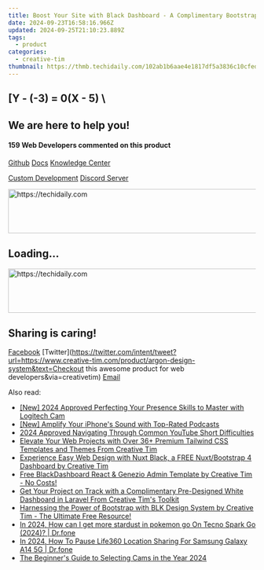 ```yaml
---
title: Boost Your Site with Black Dashboard - A Complimentary Bootstrap # Creativetime Admin Suite
date: 2024-09-23T16:58:16.966Z
updated: 2024-09-25T21:10:23.889Z
tags:
  - product
categories:
  - creative-tim
thumbnail: https://thmb.techidaily.com/102ab1b6aae4e1817df5a3836c10cfedb2eea5b3cb906b121a8d1c61752ad28b.jpg
---
```


## \[Y - (-3) = 0(X - 5) \

## We are here to help you!

#### 159 Web Developers commented on this product

[Github](https://github.com/creativetimofficial/argon-design-system) [Docs](https://tools.techidaily.com/creative-tim/products/) [Knowledge Center](https://tools.techidaily.com/creative-tim/products/) 

[Custom Development](https://tools.techidaily.com/creative-tim/products/) [Discord Server](https://discord.com/invite/FhCJCaHdQa) 

<!-- affiliate ads begin -->
<a href="https://appsumo.8odi.net/c/5597632/2087485/7443" target="_top" id="2087485">
  <img src="//a.impactradius-go.com/display-ad/7443-2087485" border="0" alt="https://techidaily.com" width="728" height="90"/>
</a>
<img height="0" width="0" src="https://appsumo.8odi.net/i/5597632/2087485/7443" style="position:absolute;visibility:hidden;" border="0" />
<!-- affiliate ads end -->

## Loading...

<!-- affiliate ads begin -->
<a href="https://aligracehair.sjv.io/c/5597632/2012420/19272" target="_top" id="2012420">
  <img src="//a.impactradius-go.com/display-ad/19272-2012420" border="0" alt="https://techidaily.com" width="728" height="90"/>
</a>
<img height="0" width="0" src="https://aligracehair.sjv.io/i/5597632/2012420/19272" style="position:absolute;visibility:hidden;" border="0" />
<!-- affiliate ads end -->

## Sharing is caring!

[Facebook](https://www.facebook.com/sharer/sharer.php?u=https://www.creative-tim.com/product/argon-design-system?src=sdkpreparse) [Twitter](https://twitter.com/intent/tweet?url=https://www.creative-tim.com/product/argon-design-system&text=Checkout this awesome product for web developers&via=creativetim) [Email](https://tools.techidaily.com/creative-tim/products/)

<ins class="adsbygoogle"
     style="display:block"
     data-ad-format="autorelaxed"
     data-ad-client="ca-pub-7571918770474297"
     data-ad-slot="1223367746"></ins>

<ins class="adsbygoogle"
     style="display:block"
     data-ad-client="ca-pub-7571918770474297"
     data-ad-slot="8358498916"
     data-ad-format="auto"
     data-full-width-responsive="true"></ins>

<span class="atpl-alsoreadstyle">Also read:</span>
<div><ul>
<li><a href="https://video-screen-grab.techidaily.com/new-2024-approved-perfecting-your-presence-skills-to-master-with-logitech-cam/"><u>[New] 2024 Approved Perfecting Your Presence Skills to Master with Logitech Cam</u></a></li>
<li><a href="https://extra-hints.techidaily.com/new-amplify-your-iphones-sound-with-top-rated-podcasts/"><u>[New] Amplify Your iPhone's Sound with Top-Rated Podcasts</u></a></li>
<li><a href="https://youtube-lab.techidaily.com/approved-navigating-through-common-youtube-short-difficulties/"><u>2024 Approved Navigating Through Common YouTube Short Difficulties</u></a></li>
<li><a href="https://fox-where.techidaily.com/elevate-your-web-projects-with-over-36plus-premium-tailwind-css-templates-and-themes-from-creative-tim/"><u>Elevate Your Web Projects with Over 36+ Premium Tailwind CSS Templates and Themes From Creative Tim</u></a></li>
<li><a href="https://fox-where.techidaily.com/experience-easy-web-design-with-nuxt-black-a-free-nuxtbootstrap-4-dashboard-by-creative-tim/"><u>Experience Easy Web Design with Nuxt Black, a FREE Nuxt/Bootstrap 4 Dashboard by Creative Tim</u></a></li>
<li><a href="https://fox-where.techidaily.com/free-blackdashboard-react-and-genezio-admin-template-by-creative-tim-no-costs/"><u>Free BlackDashboard React & Genezio Admin Template by Creative Tim - No Costs!</u></a></li>
<li><a href="https://fox-where.techidaily.com/get-your-project-on-track-with-a-complimentary-pre-designed-white-dashboard-in-laravel-from-creative-tims-toolkit/"><u>Get Your Project on Track with a Complimentary Pre-Designed White Dashboard in Laravel From Creative Tim's Toolkit</u></a></li>
<li><a href="https://fox-where.techidaily.com/harnessing-the-power-of-bootstrap-with-blk-design-system-by-creative-tim-the-ultimate-free-resource/"><u>Harnessing the Power of Bootstrap with BLK Design System by Creative Tim - The Ultimate Free Resource!</u></a></li>
<li><a href="https://android-pokemon-go.techidaily.com/in-2024-how-can-i-get-more-stardust-in-pokemon-go-on-tecno-spark-go-2024-drfone-by-drfone-virtual-android/"><u>In 2024, How can I get more stardust in pokemon go On Tecno Spark Go (2024)? | Dr.fone</u></a></li>
<li><a href="https://location-social.techidaily.com/in-2024-how-to-pause-life360-location-sharing-for-samsung-galaxy-a14-5g-drfone-by-drfone-virtual-android/"><u>In 2024, How To Pause Life360 Location Sharing For Samsung Galaxy A14 5G | Dr.fone</u></a></li>
<li><a href="https://extra-hints.techidaily.com/the-beginners-guide-to-selecting-cams-in-the-year-2024/"><u>The Beginner's Guide to Selecting Cams in the Year 2024</u></a></li>
</ul></div>

